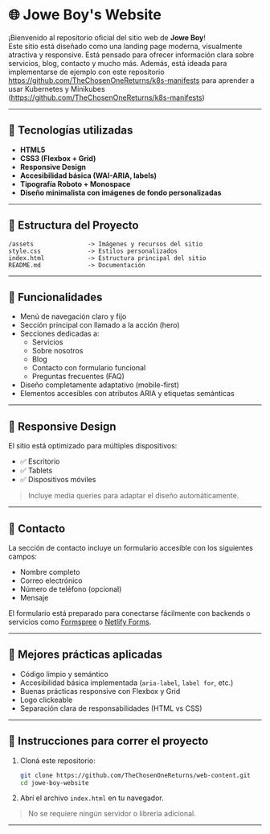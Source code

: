 
# 🌐 Jowe Boy's Website

¡Bienvenido al repositorio oficial del sitio web de **Jowe Boy**!  
Este sitio está diseñado como una landing page moderna, visualmente atractiva y responsive. Está pensado para ofrecer información clara sobre servicios, blog, contacto y mucho más. Además, está ideada para implementarse de ejemplo con este repositorio https://github.com/TheChosenOneReturns/k8s-manifests para aprender a usar Kubernetes y Minikubes (https://github.com/TheChosenOneReturns/k8s-manifests)

---

## 🚀 Tecnologías utilizadas

- **HTML5**
- **CSS3 (Flexbox + Grid)**
- **Responsive Design**
- **Accesibilidad básica (WAI-ARIA, labels)**
- **Tipografía Roboto + Monospace**
- **Diseño minimalista con imágenes de fondo personalizadas**

---

## 📁 Estructura del Proyecto

```
/assets               -> Imágenes y recursos del sitio
style.css             -> Estilos personalizados
index.html            -> Estructura principal del sitio
README.md             -> Documentación
```

---

## 🔧 Funcionalidades

- Menú de navegación claro y fijo
- Sección principal con llamado a la acción (hero)
- Secciones dedicadas a:
  - Servicios
  - Sobre nosotros
  - Blog
  - Contacto con formulario funcional
  - Preguntas frecuentes (FAQ)
- Diseño completamente adaptativo (mobile-first)
- Elementos accesibles con atributos ARIA y etiquetas semánticas

---

## 📱 Responsive Design

El sitio está optimizado para múltiples dispositivos:
- ✅ Escritorio
- ✅ Tablets
- ✅ Dispositivos móviles

> Incluye media queries para adaptar el diseño automáticamente.

---

## 📩 Contacto

La sección de contacto incluye un formulario accesible con los siguientes campos:

- Nombre completo
- Correo electrónico
- Número de teléfono (opcional)
- Mensaje

El formulario está preparado para conectarse fácilmente con backends o servicios como [Formspree](https://formspree.io) o [Netlify Forms](https://docs.netlify.com/forms/overview/).

---

## 🧠 Mejores prácticas aplicadas

- Código limpio y semántico
- Accesibilidad básica implementada (`aria-label`, `label for`, etc.)
- Buenas prácticas responsive con Flexbox y Grid
- Logo clickeable
- Separación clara de responsabilidades (HTML vs CSS)

---

## 📌 Instrucciones para correr el proyecto

1. Cloná este repositorio:
   ```bash
   git clone https://github.com/TheChosenOneReturns/web-content.git
   cd jowe-boy-website
   ```

2. Abrí el archivo `index.html` en tu navegador.

> No se requiere ningún servidor o librería adicional.


---
